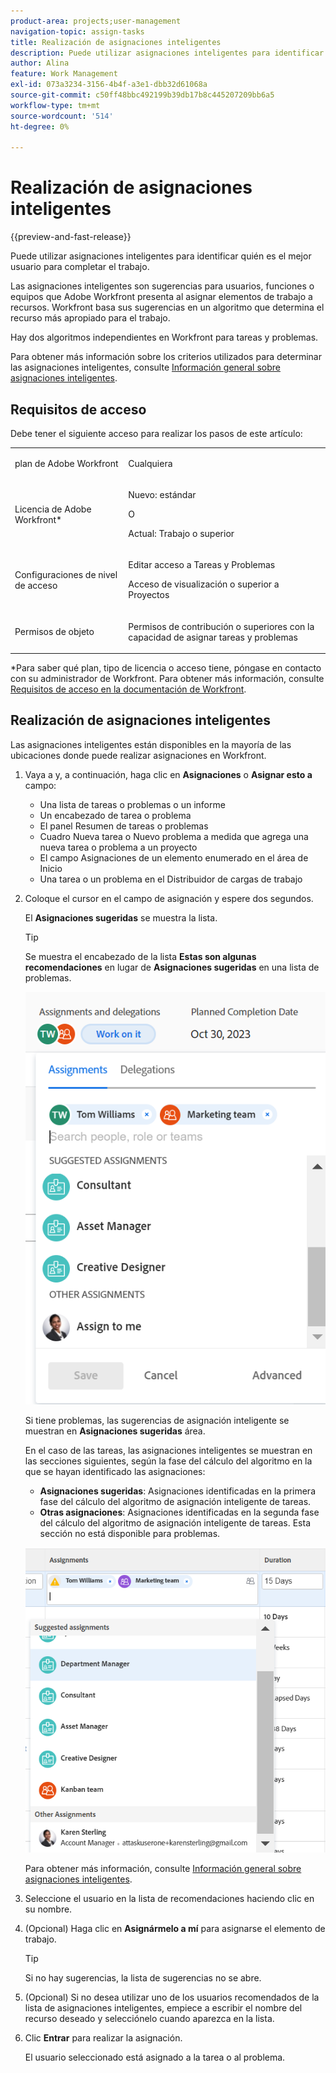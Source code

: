```yaml
---
product-area: projects;user-management
navigation-topic: assign-tasks
title: Realización de asignaciones inteligentes
description: Puede utilizar asignaciones inteligentes para identificar quién es el mejor usuario para completar el trabajo. Las asignaciones inteligentes son sugerencias para usuarios, roles o equipos que Adobe Workfront presenta al asignar elementos de trabajo a recursos en función de un algoritmo que determina el recurso más adecuado para el trabajo. Para obtener información sobre las asignaciones inteligentes, consulte Información general sobre las asignaciones inteligentes.
author: Alina
feature: Work Management
exl-id: 073a3234-3156-4b4f-a3e1-dbb32d61068a
source-git-commit: c50ff48bbc492199b39db17b8c445207209bb6a5
workflow-type: tm+mt
source-wordcount: '514'
ht-degree: 0%

---
```


# Realización de asignaciones inteligentes

<!--Audited: 02/2024-->

{{preview-and-fast-release}}

Puede utilizar asignaciones inteligentes para identificar quién es el mejor usuario para completar el trabajo.

Las asignaciones inteligentes son sugerencias para usuarios, funciones o equipos que Adobe Workfront presenta al asignar elementos de trabajo a recursos. Workfront basa sus sugerencias en un algoritmo que determina el recurso más apropiado para el trabajo.

<span class="preview">Hay dos algoritmos independientes en Workfront para tareas y problemas. </span>

Para obtener más información sobre los criterios utilizados para determinar las asignaciones inteligentes, consulte [Información general sobre asignaciones inteligentes](../../../manage-work/tasks/assign-tasks/smart-assignments.md).

## Requisitos de acceso

Debe tener el siguiente acceso para realizar los pasos de este artículo:

<table style="table-layout:auto"> 
 <col> 
 <col> 
 <tbody> 
  <tr> 
   <td role="rowheader">plan de Adobe Workfront</td> 
   <td> <p>Cualquiera</p> </td> 
  </tr> 
  <tr> 
   <td role="rowheader">Licencia de Adobe Workfront*</td> 
   <td> <p>Nuevo: estándar</p>
      O
      <p>Actual: Trabajo o superior</p> </td> 
  </tr> 
  <tr> 
   <td role="rowheader">Configuraciones de nivel de acceso</td> 
   <td> <p>Editar acceso a Tareas y Problemas</p> <p>Acceso de visualización o superior a Proyectos</p>  </td> 
  </tr> 
  <tr> 
   <td role="rowheader">Permisos de objeto</td> 
   <td> <p>Permisos de contribución o superiores con la capacidad de asignar tareas y problemas</p> </td> 
  </tr> 
 </tbody> 
</table>

*Para saber qué plan, tipo de licencia o acceso tiene, póngase en contacto con su administrador de Workfront. Para obtener más información, consulte [Requisitos de acceso en la documentación de Workfront](/help/quicksilver/administration-and-setup/add-users/access-levels-and-object-permissions/access-level-requirements-in-documentation.md).

## Realización de asignaciones inteligentes

Las asignaciones inteligentes están disponibles en la mayoría de las ubicaciones donde puede realizar asignaciones en Workfront.

1. Vaya a y, a continuación, haga clic en **Asignaciones** o **Asignar esto a** campo:

   * Una lista de tareas o problemas o un informe
   * Un encabezado de tarea o problema
   * El panel Resumen de tareas o problemas
   * <span class="preview">Cuadro Nueva tarea o Nuevo problema a medida que agrega una nueva tarea o problema a un proyecto</span>
   * El campo Asignaciones de un elemento enumerado en el área de Inicio
   * Una tarea o un problema en el Distribuidor de cargas de trabajo

1. Coloque el cursor en el campo de asignación y espere dos segundos.

   <span class="preview">El **Asignaciones sugeridas** se muestra la lista.</span> <!--check the casing for "assignments" should be lower case in task lists??-->

   >[!TIP]
   >
   >   Se muestra el encabezado de la lista **Estas son algunas recomendaciones** en lugar de **Asignaciones sugeridas** en una lista de problemas.

   ![](assets/smart-assignments-task-header-nwe-350x302.png)

   Si tiene problemas, las sugerencias de asignación inteligente se muestran en **Asignaciones sugeridas** área.

   En el caso de las tareas, las asignaciones inteligentes se muestran en las secciones siguientes, según la fase del cálculo del algoritmo en la que se hayan identificado las asignaciones:

   * **Asignaciones sugeridas**: Asignaciones identificadas en la primera fase del cálculo del algoritmo de asignación inteligente de tareas.
   * <span class="preview">**Otras asignaciones**: Asignaciones identificadas en la segunda fase del cálculo del algoritmo de asignación inteligente de tareas. Esta sección no está disponible para problemas. </span> <!--replace this with the new UI: "Other assignments"-->

   ![](assets/smart-assignments-task-list.png)

   Para obtener más información, consulte [Información general sobre asignaciones inteligentes](../../../manage-work/tasks/assign-tasks/smart-assignments.md).

1. Seleccione el usuario en la lista de recomendaciones haciendo clic en su nombre.

1. (Opcional) Haga clic en **Asignármelo a mí** para asignarse el elemento de trabajo.

   >[!TIP]
   >
   >Si no hay sugerencias, la lista de sugerencias no se abre.

1. (Opcional) Si no desea utilizar uno de los usuarios recomendados de la lista de asignaciones inteligentes, empiece a escribir el nombre del recurso deseado y selecciónelo cuando aparezca en la lista.
1. Clic **Entrar** para realizar la asignación.

   El usuario seleccionado está asignado a la tarea o al problema.
